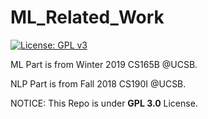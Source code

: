 # ML_Related_Work
[![License: GPL v3](https://img.shields.io/badge/License-GPL%20v3-blue.svg)](https://www.gnu.org/licenses/gpl-3.0)

ML Part is from Winter 2019 CS165B @UCSB.

NLP Part is from Fall 2018 CS190I @UCSB.

NOTICE: This Repo is under **GPL 3.0** License.
